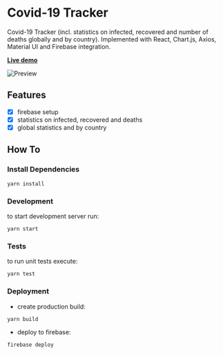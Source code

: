 # Covid-19 Tracker
Covid-19 Tracker (incl. statistics on infected, recovered and number of deaths globally and by country).
Implemented with React, Chart.js, Axios, Material UI and Firebase integration.

[**Live demo**](https://covid-19-tracker-e547e.web.app/)

![Preview](https://user-images.githubusercontent.com/61564546/92935085-3905ff00-f440-11ea-899f-d7b4335c0f10.png)

## Features

- [x] firebase setup
- [x] statistics on infected, recovered and deaths
- [x] global statistics and by country

## How To
### Install Dependencies
```
yarn install
```
### Development
to start development server run:
```
yarn start
```
### Tests
to run unit tests execute:
```
yarn test
```
### Deployment
- create production build:
```
yarn build
```
- deploy to firebase:
```
firebase deploy
```

